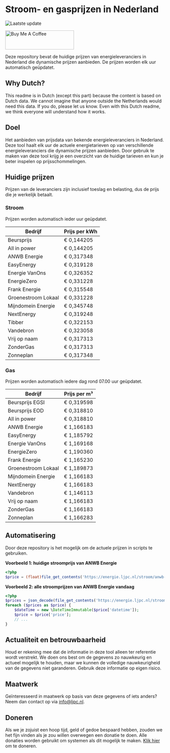 # Stroom- en gasprijzen in Nederland

![Laatste update](https://img.shields.io/badge/laatste%20update-2025--10--17%2008%3A00%20CET-brightgreen)

<a href="https://www.buymeacoffee.com/Lars-" target="_blank"><img src="https://cdn.buymeacoffee.com/buttons/v2/default-orange.png" alt="Buy Me A Coffee" height="60" style="height: 60px !important;width: 217px !important;" ></a>

Deze repository bevat de huidige prijzen van energieleveranciers in Nederland die dynamische prijzen aanbieden. De prijzen worden elk uur automatisch geüpdatet.

## Why Dutch?

This readme is in Dutch (except this part) because the content is based on Dutch data. We cannot imagine that anyone outside the Netherlands would need this data. If you do, please let us know. Even with this Dutch readme, we think
everyone will understand how it works.

## Doel

Het aanbieden van prijsdata van bekende energieleveranciers in Nederland. Deze tool haalt elk uur de actuele energietarieven op van verschillende energieleveranciers die dynamische prijzen aanbieden. Door gebruik te maken van deze tool
krijg je een overzicht van de huidige tarieven en kun je beter inspelen op prijsschommelingen.

## Huidige prijzen

Prijzen van de leveranciers zijn inclusief toeslag en belasting, dus de prijs die je werkelijk betaalt.

### Stroom

Prijzen worden automatisch ieder uur geüpdatet.

 Bedrijf | Prijs per kWh 
---------|---------------
Beursprijs | € 0,144205
All in power | € 0,144205
ANWB Energie | € 0,317348
EasyEnergy | € 0,319128
Energie VanOns | € 0,326352
EnergieZero | € 0,331228
Frank Energie | € 0,315548
Groenestroom Lokaal | € 0,331228
Mijndomein Energie | € 0,345748
NextEnergy | € 0,319248
Tibber | € 0,322153
Vandebron | € 0,323058
Vrij op naam | € 0,317313
ZonderGas | € 0,317313
Zonneplan | € 0,317348


### Gas

Prijzen worden automatisch iedere dag rond 07.00 uur geüpdatet.

 Bedrijf | Prijs per m³ 
---------|--------------
Beursprijs EGSI | € 0,319598
Beursprijs EOD | € 0,318810
All in power | € 0,318810
ANWB Energie | € 1,166183
EasyEnergy | € 1,185792
Energie VanOns | € 1,169168
EnergieZero | € 1,190360
Frank Energie | € 1,165230
Groenestroom Lokaal | € 1,189873
Mijndomein Energie | € 1,166183
NextEnergy | € 1,166183
Vandebron | € 1,146113
Vrij op naam | € 1,166183
ZonderGas | € 1,166183
Zonneplan | € 1,166283


## Automatisering

Door deze repository is het mogelijk om de actuele prijzen in scripts te gebruiken.

**Voorbeeld 1: huidige stroomprijs van ANWB Energie**

```php
<?php
$price = (float)file_get_contents('https://energie.ljpc.nl/stroom/anwb-energie-nu.txt');

```

**Voorbeeld 2: alle stroomprijzen van ANWB Energie vandaag**

```php
<?php
$prices = json_decode(file_get_contents('https://energie.ljpc.nl/stroom/all-in-power-vandaag.json'),true);
foreach ($prices as $price) {
    $dateTime = new \DateTimeImmutable($price['datetime']);
    $price = $price['price'];
    // ...
}
```

## Actualiteit en betrouwbaarheid

Houd er rekening mee dat de informatie in deze tool alleen ter referentie wordt verstrekt. We doen ons best om de gegevens zo nauwkeurig en actueel mogelijk te houden, maar we kunnen de volledige nauwkeurigheid van de gegevens niet
garanderen. Gebruik deze informatie op eigen risico.

## Maatwerk

Geïnteresseerd in maatwerk op basis van deze gegevens of iets anders? Neem dan contact op
via [info@ljpc.nl](mailto:info@ljpc.nl?subject=Energie%20prijzen).

## Doneren

Als we je zojuist een hoop tijd, geld of gedoe bespaard hebben, zouden we het fijn vinden als je zou willen overwegen een
donatie te doen. Alle donaties worden gebruikt om systemen als dit mogelijk te
maken. [Klik hier](https://www.buymeacoffee.com/Lars-) om te doneren.
